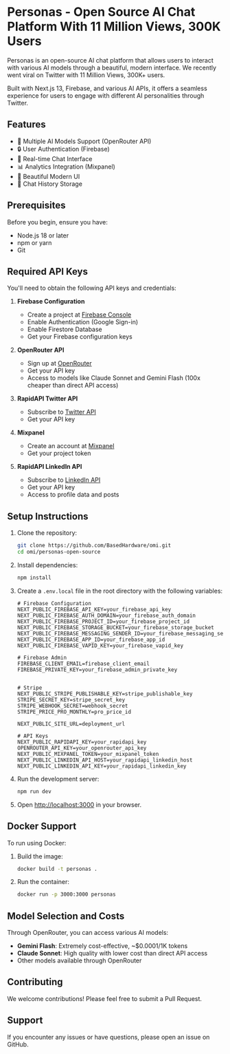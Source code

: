 # Personas - Open Source AI Chat Platform With 11 Million Views, 300K Users

Personas is an open-source AI chat platform that allows users to interact with various AI models through a beautiful, modern interface. 
We recently went viral on Twitter with 11 Million Views, 300K+ users. 

Built with Next.js 13, Firebase, and various AI APIs, it offers a seamless experience for users to engage with different AI personalities through Twitter.

## Features

- 🤖 Multiple AI Models Support (OpenRouter API)
- 🔒 User Authentication (Firebase)
- 💬 Real-time Chat Interface
- 📊 Analytics Integration (Mixpanel)
- 🎨 Beautiful Modern UI
- 💾 Chat History Storage

## Prerequisites

Before you begin, ensure you have:
- Node.js 18 or later
- npm or yarn
- Git

## Required API Keys

You'll need to obtain the following API keys and credentials:

1. **Firebase Configuration**
   - Create a project at [Firebase Console](https://console.firebase.google.com/)
   - Enable Authentication (Google Sign-in)
   - Enable Firestore Database
   - Get your Firebase configuration keys

2. **OpenRouter API**
   - Sign up at [OpenRouter](https://openrouter.ai/)
   - Get your API key
   - Access to models like Claude Sonnet and Gemini Flash (100x cheaper than direct API access)

3. **RapidAPI Twitter API**
   - Subscribe to [Twitter API]([https://rapidapi.com/twitterapi/api/twitter-api/](https://rapidapi.com/alexanderxbx/api/twitter-api45/playground/apiendpoint_27b38e0c-f394-4715-a7c2-7a68eec23b99))
   - Get your API key

4. **Mixpanel**
   - Create an account at [Mixpanel](https://mixpanel.com)
   - Get your project token

5. **RapidAPI LinkedIn API**
   - Subscribe to [LinkedIn API](https://rapidapi.com/rockapis-rockapis-default/api/linkedin-api8)
   - Get your API key
   - Access to profile data and posts
   
## Setup Instructions

1. Clone the repository:
   ```bash
   git clone https://github.com/BasedHardware/omi.git
   cd omi/personas-open-source
   ```

2. Install dependencies:
   ```bash
   npm install
   ```

3. Create a `.env.local` file in the root directory with the following variables:
   ```env
   # Firebase Configuration
   NEXT_PUBLIC_FIREBASE_API_KEY=your_firebase_api_key
   NEXT_PUBLIC_FIREBASE_AUTH_DOMAIN=your_firebase_auth_domain
   NEXT_PUBLIC_FIREBASE_PROJECT_ID=your_firebase_project_id
   NEXT_PUBLIC_FIREBASE_STORAGE_BUCKET=your_firebase_storage_bucket
   NEXT_PUBLIC_FIREBASE_MESSAGING_SENDER_ID=your_firebase_messaging_sender_id
   NEXT_PUBLIC_FIREBASE_APP_ID=your_firebase_app_id
   NEXT_PUBLIC_FIREBASE_VAPID_KEY=your_firebase_vapid_key

   # Firebase Admin
   FIREBASE_CLIENT_EMAIL=firebase_client_email
   FIREBASE_PRIVATE_KEY=your_firebase_admin_private_key


   # Stripe
   NEXT_PUBLIC_STRIPE_PUBLISHABLE_KEY=stripe_publishable_key
   STRIPE_SECRET_KEY=stripe_secret_key
   STRIPE_WEBHOOK_SECRET=webhook_secret
   STRIPE_PRICE_PRO_MONTHLY=pro_price_id

   NEXT_PUBLIC_SITE_URL=deployment_url

   # API Keys
   NEXT_PUBLIC_RAPIDAPI_KEY=your_rapidapi_key
   OPENROUTER_API_KEY=your_openrouter_api_key
   NEXT_PUBLIC_MIXPANEL_TOKEN=your_mixpanel_token
   NEXT_PUBLIC_LINKEDIN_API_HOST=your_rapidapi_linkedin_host
   NEXT_PUBLIC_LINKEDIN_API_KEY=your_rapidapi_linkedin_key
   ```

4. Run the development server:
   ```bash
   npm run dev
   ```

5. Open [http://localhost:3000](http://localhost:3000) in your browser.

## Docker Support

To run using Docker:

1. Build the image:
   ```bash
   docker build -t personas .
   ```

2. Run the container:
   ```bash
   docker run -p 3000:3000 personas
   ```

## Model Selection and Costs

Through OpenRouter, you can access various AI models:

- **Gemini Flash**: Extremely cost-effective, ~$0.0001/1K tokens
- **Claude Sonnet**: High quality with lower cost than direct API access
- Other models available through OpenRouter

## Contributing

We welcome contributions! Please feel free to submit a Pull Request.

## Support

If you encounter any issues or have questions, please open an issue on GitHub.
